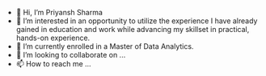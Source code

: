 - 👋 Hi, I’m Priyansh Sharma
- 👀 I’m interested in an opportunity to utilize the experience I have already gained in education and work while advancing my skillset in practical, hands-on experience. 
- 🌱 I’m currently enrolled in a Master of Data Analytics.
- 💞️ I’m looking to collaborate on ...
- 📫 How to reach me ...

<!---
SharmaPriyansh/SharmaPriyansh is a ✨ special ✨ repository because its `README.md` (this file) appears on your GitHub profile.
You can click the Preview link to take a look at your changes.
--->
